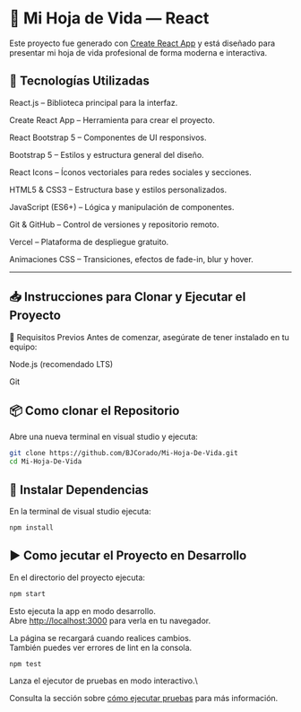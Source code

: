 # 📄 Mi Hoja de Vida — React

Este proyecto fue generado con [Create React App](https://github.com/facebook/create-react-app) y está diseñado para presentar mi hoja de vida profesional de forma moderna e interactiva.


## 🚀 Tecnologías Utilizadas

React.js – Biblioteca principal para la interfaz.

Create React App – Herramienta para crear el proyecto.

React Bootstrap 5 – Componentes de UI responsivos.

Bootstrap 5 – Estilos y estructura general del diseño.

React Icons – Íconos vectoriales para redes sociales y secciones.

HTML5 & CSS3 – Estructura base y estilos personalizados.

JavaScript (ES6+) – Lógica y manipulación de componentes.

Git & GitHub – Control de versiones y repositorio remoto.

Vercel – Plataforma de despliegue gratuito.

Animaciones CSS – Transiciones, efectos de fade-in, blur y hover.

---
## 📥 Instrucciones para Clonar y Ejecutar el Proyecto

🔧 Requisitos Previos
Antes de comenzar, asegúrate de tener instalado en tu equipo:

Node.js (recomendado LTS)

Git

## 📦 Como clonar el Repositorio

Abre una nueva terminal en visual studio y ejecuta:
```bash
git clone https://github.com/BJCorado/Mi-Hoja-De-Vida.git
cd Mi-Hoja-De-Vida
```

## 🚀 Instalar Dependencias

En la terminal de visual studio ejecuta:

```bash
npm install
```

## ▶️ Como jecutar el Proyecto en Desarrollo

En el directorio del proyecto ejecuta:

```bash
npm start
```

Esto ejecuta la app en modo desarrollo.\
Abre [http://localhost:3000](http://localhost:3000) para verla en tu navegador.

La página se recargará cuando realices cambios.\
También puedes ver errores de lint en la consola.

```bash
npm test
```

Lanza el ejecutor de pruebas en modo interactivo.\

Consulta la sección sobre [cómo ejecutar pruebas](https://facebook.github.io/create-react-app/docs/running-tests) para más información.
